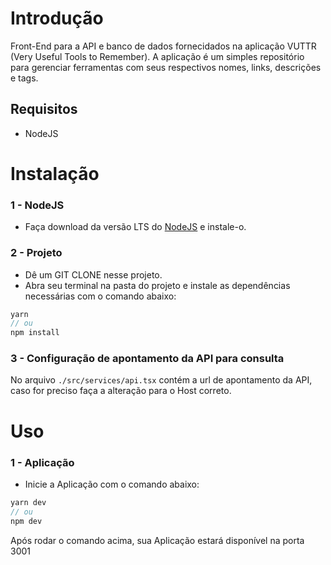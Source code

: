 # Introdução

Front-End para a API e banco de dados fornecidados na aplicação VUTTR (Very Useful Tools to Remember). A aplicação é um simples repositório para gerenciar ferramentas com seus respectivos nomes, links, descrições
e tags.

## Requisitos
- NodeJS

# Instalação

### 1 - NodeJS
- Faça download da versão LTS do [NodeJS](https://nodejs.org/en/) e instale-o.

### 2 - Projeto
- Dê um GIT CLONE nesse projeto.
- Abra seu terminal na pasta do projeto e instale as dependências necessárias com o comando abaixo:

```javascript
yarn
// ou
npm install
```

### 3 - Configuração de apontamento da API para consulta
No arquivo `./src/services/api.tsx` contém a url de apontamento da API, caso for preciso faça a alteração para o Host correto.

# Uso

### 1 - Aplicação
- Inicie a Aplicação com o comando abaixo:

```javascript
yarn dev
// ou
npm dev
```

Após rodar o comando acima, sua Aplicação estará disponível na porta 3001